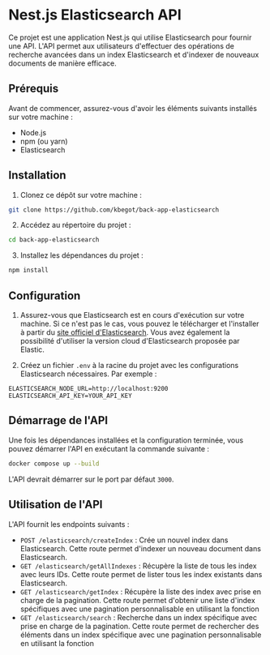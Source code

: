 # Nest.js Elasticsearch API

Ce projet est une application Nest.js qui utilise Elasticsearch pour fournir une API. L'API permet aux utilisateurs d'effectuer des opérations de recherche avancées dans un index Elasticsearch et d'indexer de nouveaux documents de manière efficace.

## Prérequis

Avant de commencer, assurez-vous d'avoir les éléments suivants installés sur votre machine :

- Node.js
- npm (ou yarn)
- Elasticsearch

## Installation

1. Clonez ce dépôt sur votre machine :

```bash
git clone https://github.com/kbegot/back-app-elasticsearch
```

2. Accédez au répertoire du projet :

```bash
cd back-app-elasticsearch
```

3. Installez les dépendances du projet :

```bash
npm install
```

## Configuration

1. Assurez-vous que Elasticsearch est en cours d'exécution sur votre machine. Si ce n'est pas le cas, vous pouvez le télécharger et l'installer à partir du [site officiel d'Elasticsearch](https://www.elastic.co/downloads/elasticsearch). Vous avez également la possibilité d'utiliser la version cloud d'Elasticsearch proposée par Elastic.

2. Créez un fichier `.env` à la racine du projet avec les configurations Elasticsearch nécessaires. Par exemple :

```
ELASTICSEARCH_NODE_URL=http://localhost:9200
ELASTICSEARCH_API_KEY=YOUR_API_KEY
```

## Démarrage de l'API

Une fois les dépendances installées et la configuration terminée, vous pouvez démarrer l'API en exécutant la commande suivante :

```bash
docker compose up --build
```

L'API devrait démarrer sur le port par défaut `3000`.

## Utilisation de l'API

L'API fournit les endpoints suivants :

- `POST /elasticsearch/createIndex` : Crée un nouvel index dans Elasticsearch. Cette route permet d'indexer un nouveau document dans Elasticsearch.
- `GET /elasticsearch/getAllIndexes` : Récupère la liste de tous les index avec leurs IDs. Cette route permet de lister tous les index existants dans Elasticsearch.
- `GET /elasticsearch/getIndex` : Récupère la liste des index avec prise en charge de la pagination. Cette route permet d'obtenir une liste d'index spécifiques avec une pagination personnalisable en utilisant la fonction
- `GET /elasticsearch/search` : Recherche dans un index spécifique avec prise en charge de la pagination. Cette route permet de rechercher des éléments dans un index spécifique avec une pagination personnalisable en utilisant la fonction 

